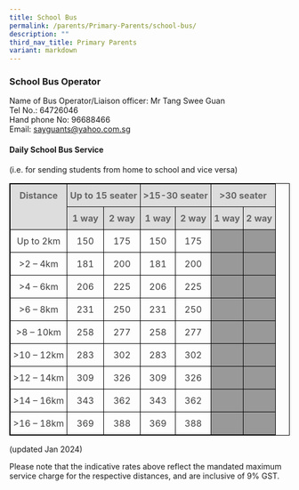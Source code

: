 ```yaml
---
title: School Bus
permalink: /parents/Primary-Parents/school-bus/
description: ""
third_nav_title: Primary Parents
variant: markdown
---
```

### School Bus Operator  


Name of Bus Operator/Liaison officer: Mr Tang Swee Guan <br>
Tel No.: 64726046  <br>
Hand phone No: 96688466  <br>
Email:&nbsp;[sayguants@yahoo.com.sg](mailto:sayguants@yahoo.com.sg)

#### Daily School Bus Service&nbsp;

(i.e. for sending students from home to school and vice versa)

<style type="text/css">
.tg {
    border-color: black;
    border-style: solid;
    border-width: 1px;
    border-collapse: collapse;
    border-spacing: 0;
}
.tg td {
    overflow: hidden;
    padding: 10px 5px;
    word-break: normal;
}
.tg th {
    font-weight: normal;
    overflow: hidden;
    padding: 10px 5px;
    word-break: normal;
}
.tg .tg-a4yv {
    border-color: black;
    border-style: solid;
    border-width: 1px;
    background-color: #DDD;
    color: #666;
    font-weight: bold;
    text-align: center;
    vertical-align: top
}
.tg .tg-kw6s {
    border-color: black;
    border-style: solid;
    border-width: 1px;
    color: #3D3D3D;
    text-align: center;
    vertical-align: bottom
}
.tg .tg-x1qg {
    border-color: black;
    border-style: solid;
    border-width: 1px;
    background-color: #999;
    color: #3D3D3D;
    text-align: center;
    vertical-align: bottom
}
</style>
<table class="tg">
  <thead>
    <tr>
      <th class="tg-a4yv" rowspan="2">Distance</th>
      <th class="tg-a4yv" colspan="2">Up to 15 seater</th>
      <th class="tg-a4yv" colspan="2">&gt;15-30 seater</th>
      <th class="tg-a4yv" colspan="2">&gt;30 seater</th>
    </tr>
    <tr>
      <th class="tg-a4yv">1 way</th>
      <th class="tg-a4yv">2 way</th>
      <th class="tg-a4yv">1 way</th>
      <th class="tg-a4yv">2 way</th>
      <th class="tg-a4yv">1 way</th>
      <th class="tg-a4yv">2 way</th>
    </tr>
  </thead>
  <tbody>
    <tr>
      <td class="tg-kw6s">Up to 2km</td>
      <td class="tg-kw6s">150</td>
      <td class="tg-kw6s">175</td>
      <td class="tg-kw6s">150</td>
      <td class="tg-kw6s">175</td>
      <td class="tg-x1qg"></td>
      <td class="tg-x1qg"></td>
    </tr>
    <tr>
      <td class="tg-kw6s">&gt;2 – 4km</td>
      <td class="tg-kw6s">181</td>
      <td class="tg-kw6s">200</td>
      <td class="tg-kw6s">181</td>
      <td class="tg-kw6s">200</td>
      <td class="tg-x1qg"></td>
      <td class="tg-x1qg"></td>
    </tr>
    <tr>
      <td class="tg-kw6s">&gt;4 – 6km</td>
      <td class="tg-kw6s">206</td>
      <td class="tg-kw6s">225</td>
      <td class="tg-kw6s">206</td>
      <td class="tg-kw6s">225</td>
      <td class="tg-x1qg"></td>
      <td class="tg-x1qg"></td>
    </tr>
		  <tr>
      <td class="tg-kw6s">&gt;6 – 8km</td>
      <td class="tg-kw6s">231</td>
      <td class="tg-kw6s">250</td>
      <td class="tg-kw6s">231</td>
      <td class="tg-kw6s">250</td>
      <td class="tg-x1qg"></td>
      <td class="tg-x1qg"></td>
    </tr>
    <tr>
      <td class="tg-kw6s">&gt;8 – 10km</td>
      <td class="tg-kw6s">258</td>
      <td class="tg-kw6s">277</td>
      <td class="tg-kw6s">258</td>
      <td class="tg-kw6s">277</td>
      <td class="tg-x1qg"></td>
      <td class="tg-x1qg"></td>
    </tr>
    <tr>
      <td class="tg-kw6s">&gt;10 – 12km</td>
      <td class="tg-kw6s">283</td>
      <td class="tg-kw6s">302</td>
      <td class="tg-kw6s">283</td>
      <td class="tg-kw6s">302</td>
      <td class="tg-x1qg"></td>
      <td class="tg-x1qg"></td>
    </tr>
    <tr>
      <td class="tg-kw6s">&gt;12 – 14km</td>
      <td class="tg-kw6s">309</td>
      <td class="tg-kw6s">326</td>
      <td class="tg-kw6s">309</td>
      <td class="tg-kw6s">326</td>
      <td class="tg-x1qg"></td>
      <td class="tg-x1qg"></td>
    </tr>
    <tr>
      <td class="tg-kw6s">&gt;14 – 16km</td>
      <td class="tg-kw6s">343</td>
      <td class="tg-kw6s">362</td>
      <td class="tg-kw6s">343</td>
      <td class="tg-kw6s">362</td>
      <td class="tg-x1qg"></td>
      <td class="tg-x1qg"></td>
    </tr>
    <tr>
      <td class="tg-kw6s">&gt;16 – 18km</td>
      <td class="tg-kw6s">369</td>
      <td class="tg-kw6s">388</td>
      <td class="tg-kw6s">369</td>
      <td class="tg-kw6s">388</td>
      <td class="tg-x1qg"></td>
      <td class="tg-x1qg"></td>
    </tr>
  </tbody>
</table>
(updated Jan 2024)

Please note that the indicative rates above reflect the mandated maximum service charge for the respective distances, and are inclusive of 9% GST.
